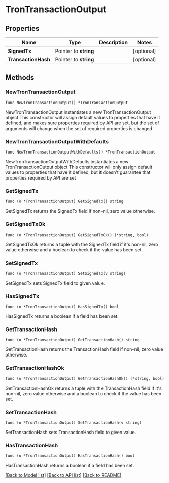 # TronTransactionOutput

## Properties

| Name                | Type                  | Description | Notes       |
| ------------------- | --------------------- | ----------- | ----------- |
| **SignedTx**        | Pointer to **string** |             | \[optional] |
| **TransactionHash** | Pointer to **string** |             | \[optional] |

## Methods

### NewTronTransactionOutput

`func NewTronTransactionOutput() *TronTransactionOutput`

NewTronTransactionOutput instantiates a new TronTransactionOutput object This constructor will assign default values to properties that have it defined, and makes sure properties required by API are set, but the set of arguments will change when the set of required properties is changed

### NewTronTransactionOutputWithDefaults

`func NewTronTransactionOutputWithDefaults() *TronTransactionOutput`

NewTronTransactionOutputWithDefaults instantiates a new TronTransactionOutput object This constructor will only assign default values to properties that have it defined, but it doesn't guarantee that properties required by API are set

### GetSignedTx

`func (o *TronTransactionOutput) GetSignedTx() string`

GetSignedTx returns the SignedTx field if non-nil, zero value otherwise.

### GetSignedTxOk

`func (o *TronTransactionOutput) GetSignedTxOk() (*string, bool)`

GetSignedTxOk returns a tuple with the SignedTx field if it's non-nil, zero value otherwise and a boolean to check if the value has been set.

### SetSignedTx

`func (o *TronTransactionOutput) SetSignedTx(v string)`

SetSignedTx sets SignedTx field to given value.

### HasSignedTx

`func (o *TronTransactionOutput) HasSignedTx() bool`

HasSignedTx returns a boolean if a field has been set.

### GetTransactionHash

`func (o *TronTransactionOutput) GetTransactionHash() string`

GetTransactionHash returns the TransactionHash field if non-nil, zero value otherwise.

### GetTransactionHashOk

`func (o *TronTransactionOutput) GetTransactionHashOk() (*string, bool)`

GetTransactionHashOk returns a tuple with the TransactionHash field if it's non-nil, zero value otherwise and a boolean to check if the value has been set.

### SetTransactionHash

`func (o *TronTransactionOutput) SetTransactionHash(v string)`

SetTransactionHash sets TransactionHash field to given value.

### HasTransactionHash

`func (o *TronTransactionOutput) HasTransactionHash() bool`

HasTransactionHash returns a boolean if a field has been set.

[\[Back to Model list\]](./#documentation-for-models) [\[Back to API list\]](./#documentation-for-api-endpoints) [\[Back to README\]](./)
